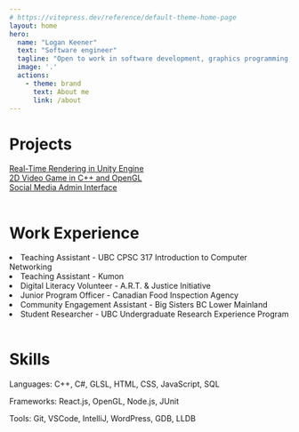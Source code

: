 ```yaml
---
# https://vitepress.dev/reference/default-theme-home-page
layout: home
hero:
  name: "Logan Keener"
  text: "Software engineer"
  tagline: "Open to work in software development, graphics programming, & more."
  image: '.'
  actions:
    - theme: brand
      text: About me
      link: /about
---
```

<h1>Projects</h1>

<div :class="$style.projectDisplay">
  <a href="/open-world-render" :class="$style.card">
      <div :class="$style.cardTitle">
      Real-Time Rendering in Unity Engine
      </div>
    </a>
    <a href="/eviction-game" :class="$style.card">
      <div :class="$style.cardTitle">
      2D Video Game in C++ and OpenGL
      </div>
    </a>
    <a href="/304-project" :class="$style.card">
      <div :class="$style.cardTitle">
      Social Media Admin Interface
      </div>
      <!--<a href="/304-project" :class="$style.cardText">See More</a>-->
    </a>

</div>


<br/>

<h1>Work Experience</h1>

<li>Teaching Assistant - UBC CPSC 317 Introduction to Computer Networking</li>
<li>Teaching Assistant - Kumon</li>
<li>Digital Literacy Volunteer - A.R.T. & Justice Initiative</li>
<li>Junior Program Officer - Canadian Food Inspection Agency</li>
<li>Community Engagement Assistant - Big Sisters BC Lower Mainland</li>
<li>Student Researcher - UBC Undergraduate Research Experience Program</li>

<br/>

<h1>Skills</h1>

<!-- put this in a flex display with two columns -->

Languages: C++, C#, GLSL, HTML, CSS, JavaScript, SQL

Frameworks: React.js, OpenGL, Node.js, JUnit

Tools: Git, VSCode, IntelliJ, WordPress, GDB, LLDB

<style module>
  .card {
    box-shadow: 0 1px 4px 0 #000000;
    border-radius: 25px;
    background-color:rgb(238, 242, 245, 0.4);
    display: grid;
    text-decoration: none !important;
    width: 400px;
    height: 150px;
    margin-left: 1%;
}

  .card:hover {
      box-shadow: 1px 2px 5px 1px #000000;
      font-weight: bold;
      transition: 0.2s;
  }

  .cardTitle {
      font-size: 30px;
      text-align: center;
      margin-inline: 10%;
      margin-top: 10%;
      line-height: 35px;
      color:black;
      opacity: 1.0;
      text-decoration: none;
  }

  .projectDisplay {
    margin-top: 10px;
    display: flex;
    flex-direction: row;
    justify-content: center;
}
</style>